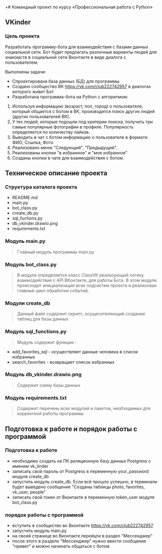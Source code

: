 +# Командный проект по курсу «Профессиональная работа с Python»

## VKinder

### Цель проекта

Разработать программу-бота для взаимодействия с базами данных социальной сети. Бот будет предлагать различные варианты людей для знакомств в социальной сети Вконтакте в виде диалога с пользователем.

Выполнены задачи:
- Спроектирована база данных (БД) для программы
- Создано сообщество ВК https://vk.com/club222742957 в диалогах которого живет Бот
- Разработана программа-бота на Python с алгоритмом:
1. Используя информацию (возраст, пол, город) о пользователе, который общается с ботом в ВК, производится поиск других людей (других пользователей ВК).
2. У тех людей, которые подошли под критерии поиска, получить три самые популярные фотографии в профиле. Популярность определяется по количеству лайков.
3. Выводить в чат с ботом информацию о пользователе в формате: ФИО, Ссылка, Фото
4. Реализовано меню "Следующий", "Предыдущий".
5. Реализованы кнопки "в избранное" и "мое избранное"
6. Созданы кнопки в чате для взаимодействия с ботом.

## Техническое описание проекта

### Структура каталога проекта

- README.md
- main.py
- bot_class.py
- create_db.py
- sql_fuctions.py
- db_vkinder.drawio.png
- requirements.txt
  
### Модуль main.py

> Главный модуль программы main.py

### Модуль bot_class.py
>В модуле определяется класс ClassVK реализующий логику взаимодействия с API ВКонтакте, для работы Бота.
>В этом модуле происходит инициализация всех подсистем проекта и реализован главный цикл обработки событий,

### Модули create_db
> Данный файл содержит скрипт, осущеситвляющий создание таблиц для базы данных

### Модуль sql_functions.py
> Модуль содержит функции :
- add_favorites_sql - осуществляет данные человека в список избранных
- search_favorites - возвращает список избранных

### Модуль db_vkinder.drawio.png
> Содержит схему базы данных

### Модуль requirements.txt
> Содержит перечень всех модулей и пакетов, необходимых для корректной работы программы


## Подготовка к работе и порядок работы с программой

### Подготовка к работе
- необходимо создать на ПК реляционную базу данных Postgress с именем vk_tinder
- записать свой пароль от Postgress в переменную your_password модуля create_db
- запустить модуль create_db. Если всё прошло успешно, в терминали будет выведено сообщение "Созданы таблицы photo, favorites, vk_user, people"
- записать свой токен от Вконтакте в переменную token_user модуля bot_class.py

### порядок работы с программой
- вступить в сообщество во Вконтакте https://vk.com/club222742957  
- запустить модуль main.py
- на своей странице во Вконтакте перейцти в раздел "Мессенджер"
- после этого в разделе "Мессенджер" нужно ввести сообщение "привет" и можно начинать общаться с ботом